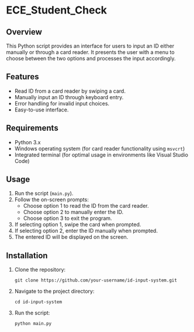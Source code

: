 # ECE_Student_Check

## Overview

This Python script provides an interface for users to input an ID either manually or through a card reader. It presents the user with a menu to choose between the two options and processes the input accordingly.

## Features

- Read ID from a card reader by swiping a card.
- Manually input an ID through keyboard entry.
- Error handling for invalid input choices.
- Easy-to-use interface.

## Requirements

- Python 3.x
- Windows operating system (for card reader functionality using `msvcrt`)
- Integrated terminal (for optimal usage in environments like Visual Studio Code)

## Usage

1. Run the script (`main.py`).
2. Follow the on-screen prompts:
   - Choose option 1 to read the ID from the card reader.
   - Choose option 2 to manually enter the ID.
   - Choose option 3 to exit the program.
3. If selecting option 1, swipe the card when prompted.
4. If selecting option 2, enter the ID manually when prompted.
5. The entered ID will be displayed on the screen.

## Installation

1. Clone the repository:

   ```
   git clone https://github.com/your-username/id-input-system.git
   ```

2. Navigate to the project directory:

   ```
   cd id-input-system
   ```

3. Run the script:

   ```
   python main.py
   ```
